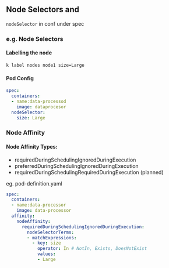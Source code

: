 ## Node Selectors and 

`nodeSelector` in conf under spec

### e.g. Node Selectors

#### Labelling the node
`k label nodes node1 size=Large`

#### Pod Config
```yaml
spec:
  containers:
  - name:data-processod
    image: dataprocesor
  nodeSelector:
    size: Large
```

### Node Affinity

#### Node Affinity Types:
- requiredDuringSchedulingIgnoredDuringExecution
- preferredDuringSchedulingIgnoredDuringExecution
- requiredDuringSchedulingRequiredDuringExecution (planned)

eg.
pod-definition.yaml
```yaml
spec:
  containers:
  - name:data-processor
    image: data-processor
  affinity:
    nodeAffinity:
      requiredDuringSchedulingIgnoredDuringExecution:
        nodeSelectorTerms:
        - matchExpressions:
          - key: size
            operator: In # NotIn, Exists, DoesNotExist
            values:
            - Large
```